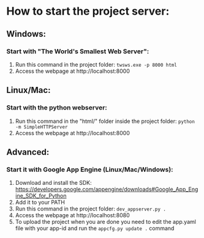 How to start the project server:
===============================

Windows:
--------

### Start with "The World's Smallest Web Server":
1. Run this command in the project folder: `twsws.exe -p 8000 html`
2. Access the webpage at http://localhost:8000

Linux/Mac:
----------

### Start with the python webserver:
1. Run this command in the "html/" folder inside the project folder: `python -m SimpleHTTPServer`
2. Access the webpage at http://localhost:8000

Advanced:
---------

### Start it with Google App Engine (Linux/Mac/Windows):
1. Download and install the SDK: https://developers.google.com/appengine/downloads#Google_App_Engine_SDK_for_Python
2. Add it to your PATH
3. Run this command in the project folder: `dev_appserver.py .`
4. Access the webpage at http://localhost:8080
5. To upload the project when you are done you need to edit the app.yaml file with your app-id and run the `appcfg.py update .` command
